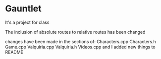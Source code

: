 # Gauntlet
It's a project for class 


The inclusion of absolute routes to relative routes has been changed

changes have been made in the sections of:
Characters.cpp
Characters.h
Game.cpp
Valquiria.cpp
Valquiria.h
Videos.cpp
and I added new things to README